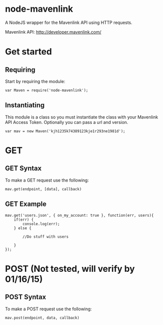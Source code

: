 # node-mavenlink
A NodeJS wrapper for the Mavenlink API using HTTP requests.

Mavenlink API: http://developer.mavenlink.com/

# Get started
## Requiring
Start by requiring the module:
```
var Maven = require('node-mavenlink');
```
## Instantiating
This module is a class so you must instantiate the class with your Mavenlink API Access Token. Optionally you can pass a url and version.
```
var mav = new Maven('kjh1235k74389123kje1r293ne1981d');
```
# GET
## GET Syntax
To make a GET request use the following:
```
mav.get(endpoint, [data], callback)
```
## GET Example
```
mav.get('users.json', { on_my_account: true }, function(err, users){
    if(err) {
        console.log(err);
    } else {
    
        //Do stuff with users
        
    }
});
```
# POST (Not tested, will verify by 01/16/15)
## POST Syntax
To make a POST request use the following:
```
mav.post(endpoint, data, callback)
```

